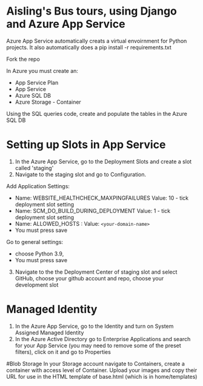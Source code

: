 # Aisling's Bus tours, using Django and Azure App Service

Azure App Service automatically creats a virtual envoirnment for Python projects. It also automatically does a pip install -r requirements.txt

Fork the repo

In Azure you must create an:
* App Service Plan
* App Service
* Azure SQL DB
* Azure Storage - Container

Using the SQL queries code, create and populate the tables in the Azure SQL DB

# Setting up Slots in App Service
1. In the Azure App Service, go to the Deployment Slots and create a slot called 'staging'
2. Navigate to the staging slot and go to Configuration.

Add Application Settings:
* Name: WEBSITE_HEALTHCHECK_MAXPINGFAILURES Value: 10 - tick deployment slot setting
* Name: SCM_DO_BUILD_DURING_DEPLOYMENT Value: 1 - tick deployment slot setting
* Name: ALLOWED_HOSTS : Value: `<your-domain-name>`
* You must press save

Go to general settings:
* choose Python 3.9, 
* You must press save
3. Navigate to the the Deployment Center of staging slot and select GitHub, choose your github account and repo, choose your development slot

# Managed Identity
1. In the Azure App Service, go to the Identity and turn on System Assigned Managed Identity
2. In the Azure Active Directory go to Enterprise Applications and search for your App Service (you may need to remove some of the preset filters), click on it and go to Properties

#Blob Storage
In your Storage account navigate to Containers, create a container with access level of Container.
Upload your images and copy their URL for use in the HTML template of base.html (which is in home/templates)
